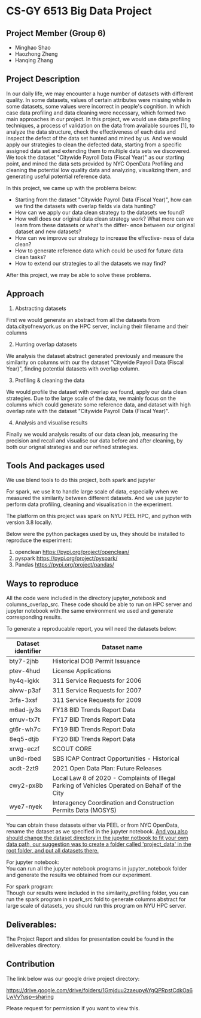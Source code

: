 # CS-GY 6513 Big Data Project

## Project Member (Group 6)

* Minghao Shao
* Haozhong Zheng
* Hanqing Zhang

## Project Description

In our daily life, we may encounter a huge number of datasets with different quality. In some datasets, values of certain attributes were missing while in some datasets, some values were incorrect in people's cognition. In which case data profiling and data cleaning
were necessary, which formed two main approaches in our project. In this project, we would use data profiling techniques, a process of validation on the data from available sources [1], to analyze the data structure, check the effectiveness of each data and inspect the defect of the data set hunted and mined by us. And we would apply our strategies to clean the defected data, starting from a specific assigned data set and extending them to multiple data sets we discovered.
We took the dataset "Citywide Payroll Data (Fiscal Year)" as our starting point, and mined the data sets provided by NYC OpenData Profiling and cleaning the potential low quality data and analyzing, visualizing them, and generating useful potential reference data.

In this project, we came up with the problems below:

* Starting from the dataset "Citywide Payroll Data (Fiscal
Year)", how can we find the datasets with overlap fields via
data hunting?
* How can we apply our data clean strategy to the datasets
we found?
* How well does our original data clean strategy work? What
more can we learn from these datasets or what's the differ-
ence between our original dataset and new datasets?
* How can we improve our strategy to increase the effective-
ness of data clean?
* How to generate reference data which could be used for
future data clean tasks?
* How to extend our strategies to all the datasets we may find?

After this project, we may be able to solve these problems.

## Approach

1. Abstracting datasets

First we would generate an abstract from all the datasets from data.cityofnewyork.us on the HPC server, incluing their filename and their columns

2. Hunting overlap datasets

We analysis the dataset abstract generated previously and measure the similarity on columns with our the dataset "Citywide Payroll Data (Fiscal Year)", finding potential datasets with overlap column.

3. Profiling & cleaning the data

We would profile the dataset with overlap we found, apply our data clean strategies. Due to the large scale of the data, we mainly focus on the columns which could generate some reference data, and dataset with high overlap rate with the dataset "Citywide Payroll Data (Fiscal Year)".

4. Analysis and visualise results

Finally we would analysis results of our data clean job, measuring the precision and recall and visualise our data before and after cleaning, by both our orignal strategies and our refined strategies.

## Tools And packages used

We use blend tools to do this project, both spark and jupyter

For spark, we use it to handle large scale of data, especially when we measured the similarity between different datasets. And we use jupyter to perform data profiling, cleaning and visualisation in the experiment. <br>

The platform on this project was spark on NYU PEEL HPC, and python with version 3.8 locally.

Below were the python packages used by us, they should be installed to reproduce the experiment:

1. openclean https://pypi.org/project/openclean/
2. pyspark https://pypi.org/project/pyspark/
3. Pandas https://pypi.org/project/pandas/

## Ways to reproduce

All the code were included in the directory jupyter_notebook and columns_overlap_src. These code should be able to run on HPC server and jupyter notebook with the same environment we used and generate corresponding results.

To generate a reproducable report, you will need the datasets below:

|  Dataset identifier   | Dataset name  |
|  ----  | ----  |
| bty7-2jhb  | Historical DOB Permit Issuance |
| ptev-4hud  | License Applications |
| hy4q-igkk  | 311 Service Requests for 2006 |
| aiww-p3af  | 311 Service Requests for 2007 |
| 3rfa-3xsf  | 311 Service Requests for 2009 |
| m6ad-jy3s  | FY18 BID Trends Report Data |
| emuv-tx7t  | FY17 BID Trends Report Data |
| gt6r-wh7c  | FY19 BID Trends Report Data |
| 8eq5-dtjb  | FY20 BID Trends Report Data |
| xrwg-eczf  | SCOUT CORE |
| un8d-rbed  | SBS ICAP Contract Opportunities - Historical |
| acdt-2zt9  | 2021 Open Data Plan: Future Releases |
| cwy2-px8b  | Local Law 8 of 2020 - Complaints of Illegal Parking of Vehicles Operated on Behalf of the City |
| wye7-nyek  | Interagency Coordination and Construction Permits Data (MOSYS) |

You can obtain these datasets either via PEEL or from NYC OpenData, rename the dataset as we specified in the jupyter notebook. <u>And you also should change the dataset directory in the jupyter notbook to fit your own data path, our suggestion was to create a folder called 'project_data' in the root folder, and put all datasets there.</u>

For jupyter notebook: <br>
You can run all the jupyter notebook programs in jupyter_notebook folder and generate the results we obtained from our experiment.<br>

For spark program: <br>
Though our results were included in the similarity_profiling folder, you can run the spark program in spark_src fold to generate columns abstract for large scale of datasets, you should run this program on NYU HPC server.

## Deliverables:

The Project Report and slides for presentation could be found in the deliverables directory.

## Contribution

The link below was our google drive project directory: <br>

https://drive.google.com/drive/folders/1Gmjduu2zaeupyAYgQPRpstCdkOa6LwVy?usp=sharing

Please request for permission if you want to view this.
